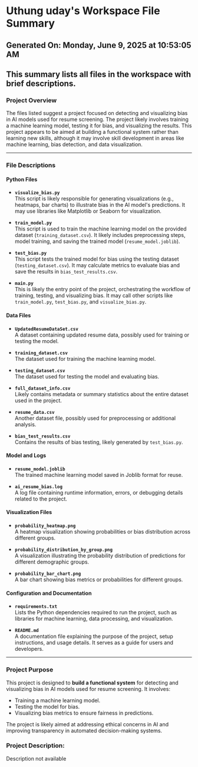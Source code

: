 # Uthung uday's Workspace File Summary
## Generated On: Monday, June 9, 2025 at 10:53:05 AM
This summary lists all files in the workspace with brief descriptions.
---
### Project Overview

The files listed suggest a project focused on detecting and visualizing bias in AI models used for resume screening. The project likely involves training a machine learning model, testing it for bias, and visualizing the results. This project appears to be aimed at building a functional system rather than learning new skills, although it may involve skill development in areas like machine learning, bias detection, and data visualization.

---

### File Descriptions

#### **Python Files**
- **`visualize_bias.py`**  
  This script is likely responsible for generating visualizations (e.g., heatmaps, bar charts) to illustrate bias in the AI model's predictions. It may use libraries like Matplotlib or Seaborn for visualization.

- **`train_model.py`**  
  This script is used to train the machine learning model on the provided dataset (`training_dataset.csv`). It likely includes preprocessing steps, model training, and saving the trained model (`resume_model.joblib`).

- **`test_bias.py`**  
  This script tests the trained model for bias using the testing dataset (`testing_dataset.csv`). It may calculate metrics to evaluate bias and save the results in `bias_test_results.csv`.

- **`main.py`**  
  This is likely the entry point of the project, orchestrating the workflow of training, testing, and visualizing bias. It may call other scripts like `train_model.py`, `test_bias.py`, and `visualize_bias.py`.

#### **Data Files**
- **`UpdatedResumeDataSet.csv`**  
  A dataset containing updated resume data, possibly used for training or testing the model.

- **`training_dataset.csv`**  
  The dataset used for training the machine learning model.

- **`testing_dataset.csv`**  
  The dataset used for testing the model and evaluating bias.

- **`full_dataset_info.csv`**  
  Likely contains metadata or summary statistics about the entire dataset used in the project.

- **`resume_data.csv`**  
  Another dataset file, possibly used for preprocessing or additional analysis.

- **`bias_test_results.csv`**  
  Contains the results of bias testing, likely generated by `test_bias.py`.

#### **Model and Logs**
- **`resume_model.joblib`**  
  The trained machine learning model saved in Joblib format for reuse.

- **`ai_resume_bias.log`**  
  A log file containing runtime information, errors, or debugging details related to the project.

#### **Visualization Files**
- **`probability_heatmap.png`**  
  A heatmap visualization showing probabilities or bias distribution across different groups.

- **`probability_distribution_by_group.png`**  
  A visualization illustrating the probability distribution of predictions for different demographic groups.

- **`probability_bar_chart.png`**  
  A bar chart showing bias metrics or probabilities for different groups.

#### **Configuration and Documentation**
- **`requirements.txt`**  
  Lists the Python dependencies required to run the project, such as libraries for machine learning, data processing, and visualization.

- **`README.md`**  
  A documentation file explaining the purpose of the project, setup instructions, and usage details. It serves as a guide for users and developers.

---

### Project Purpose

This project is designed to **build a functional system** for detecting and visualizing bias in AI models used for resume screening. It involves:
- Training a machine learning model.
- Testing the model for bias.
- Visualizing bias metrics to ensure fairness in predictions.

The project is likely aimed at addressing ethical concerns in AI and improving transparency in automated decision-making systems. 
### Project Description:
 Description not available
